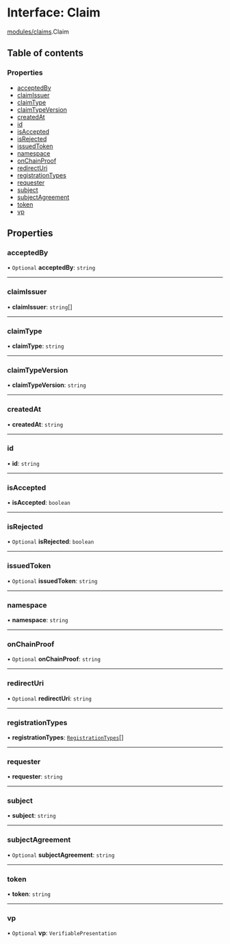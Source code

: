 # Interface: Claim

[modules/claims](../modules/modules_claims.md).Claim

## Table of contents

### Properties

- [acceptedBy](modules_claims.Claim.md#acceptedby)
- [claimIssuer](modules_claims.Claim.md#claimissuer)
- [claimType](modules_claims.Claim.md#claimtype)
- [claimTypeVersion](modules_claims.Claim.md#claimtypeversion)
- [createdAt](modules_claims.Claim.md#createdat)
- [id](modules_claims.Claim.md#id)
- [isAccepted](modules_claims.Claim.md#isaccepted)
- [isRejected](modules_claims.Claim.md#isrejected)
- [issuedToken](modules_claims.Claim.md#issuedtoken)
- [namespace](modules_claims.Claim.md#namespace)
- [onChainProof](modules_claims.Claim.md#onchainproof)
- [redirectUri](modules_claims.Claim.md#redirecturi)
- [registrationTypes](modules_claims.Claim.md#registrationtypes)
- [requester](modules_claims.Claim.md#requester)
- [subject](modules_claims.Claim.md#subject)
- [subjectAgreement](modules_claims.Claim.md#subjectagreement)
- [token](modules_claims.Claim.md#token)
- [vp](modules_claims.Claim.md#vp)

## Properties

### acceptedBy

• `Optional` **acceptedBy**: `string`

___

### claimIssuer

• **claimIssuer**: `string`[]

___

### claimType

• **claimType**: `string`

___

### claimTypeVersion

• **claimTypeVersion**: `string`

___

### createdAt

• **createdAt**: `string`

___

### id

• **id**: `string`

___

### isAccepted

• **isAccepted**: `boolean`

___

### isRejected

• `Optional` **isRejected**: `boolean`

___

### issuedToken

• `Optional` **issuedToken**: `string`

___

### namespace

• **namespace**: `string`

___

### onChainProof

• `Optional` **onChainProof**: `string`

___

### redirectUri

• `Optional` **redirectUri**: `string`

___

### registrationTypes

• **registrationTypes**: [`RegistrationTypes`](../enums/modules_claims.RegistrationTypes.md)[]

___

### requester

• **requester**: `string`

___

### subject

• **subject**: `string`

___

### subjectAgreement

• `Optional` **subjectAgreement**: `string`

___

### token

• **token**: `string`

___

### vp

• `Optional` **vp**: `VerifiablePresentation`
